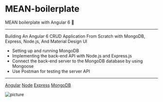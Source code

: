 # MEAN-boilerplate
MEAN boilerplate with Angular 6 :rocket:
***
Building An Angular 6 CRUD Application From Scratch with MongoDB, Express, Node.js, And Material Design UI

* Setting up and running MongoDB 
* Implementing the back-end API with Node.js and Express.js
* Connect the back-end server to the MongoDB database by using Mongoose
* Use Postman for testing the server API
***
[Angular](https://angular.io/)
[Node]()
[Express]()
[MongoDB]()

![picture](http://www.teclogiq.com/images/mean-stack-diagram.jpg)
